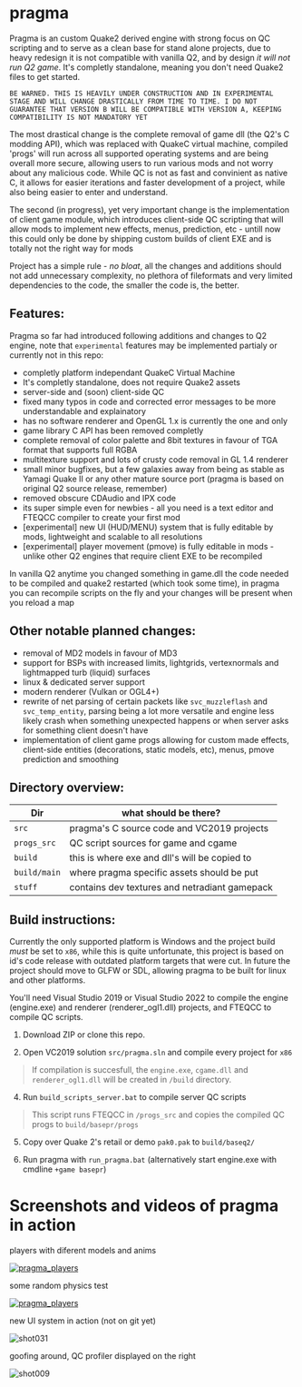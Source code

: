 # pragma
Pragma is an custom Quake2 derived engine with strong focus on QC scripting and to serve as a clean base for stand alone projects, due to heavy redesign it is not compatible with vanilla Q2, and by design _it will not run Q2 game_. It's completly standalone, meaning you don't need Quake2 files to get started.

`BE WARNED. THIS IS HEAVILY UNDER CONSTRUCTION AND IN EXPERIMENTAL STAGE AND WILL CHANGE DRASTICALLY FROM TIME TO TIME. I DO NOT GUARANTEE THAT VERSION B WILL BE COMPATIBLE WITH VERSION A, KEEPING COMPATIBILITY IS NOT MANDATORY YET`

The most drastical change is the complete removal of game dll (the Q2's C modding API), which was replaced with QuakeC virtual machine, compiled 'progs' will run across all supported operating systems and are being overall more secure, allowing users to run various mods and not worry about any malicious code. While QC is not as fast and convinient as native C, it allows for easier iterations and faster development of a project, while also being easier to enter and understand.

The second (in progress), yet very important change is the implementation of client game module, which introduces client-side QC scripting that will allow mods to implement new effects, menus, prediction, etc - untill now this could only be done by shipping custom builds of client EXE and is totally not the right way for mods

Project has a simple rule - *no bloat*, all the changes and additions should not add unnecessary complexity, no plethora of fileformats and very limited dependencies to the code, the smaller the code is, the better.

## Features:
Pragma so far had introduced following additions and changes to Q2 engine, note that `experimental` features may be implemented partialy or currently not in this repo:
- completly platform independant QuakeC Virtual Machine
- It's completly standalone, does not require Quake2 assets
- server-side and (soon) client-side QC
- fixed many typos in code and corrected error messages to be more understandable and explainatory
- has no software renderer and OpenGL 1.x is currently the one and only
- game library C API has been removed completly
- complete removal of color palette and 8bit textures in favour of TGA format that supports full RGBA
- multitexture support and lots of crusty code removal in GL 1.4 renderer
- small minor bugfixes, but a few galaxies away from being as stable as Yamagi Quake II or any other mature source port (pragma is based on original Q2 source release, remember)
- removed obscure CDAudio and IPX code
- its super simple even for newbies - all you need is a text editor and FTEQCC compiler to create your first mod
- [experimental] new UI (HUD/MENU) system that is fully editable by mods, lightweight and scalable to all resolutions
- [experimental] player movement (pmove) is fully editable in mods - unlike other Q2 engines that require client EXE to be recompiled


In vanilla Q2 anytime you changed something in game.dll the code needed to be compiled and quake2 restarted (which took some time), in pragma you can recompile scripts on the fly and your changes will be present when you reload a map


## Other notable planned changes:
- removal of MD2 models in favour of MD3
- support for BSPs with increased limits, lightgrids, vertexnormals and lightmapped turb (liquid) surfaces
- linux & dedicated server support
- modern renderer (Vulkan or OGL4+)
- rewrite of net parsing of certain packets like ``svc_muzzleflash`` and ``svc_temp_entity``, parsing being a lot more versatile and engine less likely crash when something unexpected happens or when server asks for something client doesn't have
- implementation of client game progs allowing for custom made effects, client-side entities (decorations, static models, etc), menus, pmove prediction and smoothing

## Directory overview:

| Dir            | what should be there?                         |
|----------------|-----------------------------------------------|
| `src`          | pragma's C source code and VC2019 projects    |
| `progs_src`    | QC script sources for game and cgame          |
| `build`        | this is where exe and dll's will be copied to |
| `build/main`   | where pragma specific assets should be put    |
| `stuff`        | contains dev textures and netradiant gamepack |


## Build instructions:
Currently the only supported platform is Windows and the project build *must* be set to `x86`, while this is quite unfortunate, this project is based on id's code release with outdated platform targets that were cut.
In future the project should move to GLFW or SDL, allowing pragma to be built for linux and other platforms.

You'll need Visual Studio 2019 or Visual Studio 2022 to compile the engine (engine.exe) and renderer (renderer_ogl1.dll) projects, and FTEQCC to compile QC scripts.

1. Download ZIP or clone this repo.

2. Open VC2019 solution `src/pragma.sln` and compile every project for `x86`

> If compilation is succesfull, the `engine.exe`, `cgame.dll` and `renderer_ogl1.dll` will be created in `/build` directory.

4. Run `build_scripts_server.bat` to compile server QC scripts

> This script runs FTEQCC in `/progs_src` and copies the compiled QC progs to `build/basepr/progs`

5. Copy over Quake 2's retail or demo `pak0.pak` to `build/baseq2/`

6. Run pragma with `run_pragma.bat` (alternatively start engine.exe with cmdline `+game basepr`)

# Screenshots and videos of pragma in action

players with diferent models and anims

[![pragma_players](https://img.youtube.com/vi/rLWEsG0bD44/0.jpg)](https://www.youtube.com/watch?v=rLWEsG0bD44)

some random physics test

[![pragma_players](https://img.youtube.com/vi/mbXaEDZLZgE/0.jpg)](https://www.youtube.com/watch?v=mbXaEDZLZgE)

new UI system in action (not on git yet)

![shot031](https://github.com/BraXi/pragma/assets/6434152/09d30811-2681-418c-8036-bb8622c35fb9)


goofing around, QC profiler displayed on the right

![shot009](https://github.com/BraXi/pragma/assets/6434152/f586402a-8bd5-405e-a9ff-9c8cd30deb5c)





